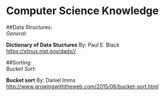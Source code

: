 # Computer Science Knowledge

##Data Structures:<br>
_General_:<br>

**Dictionary of Data Stuctures**
By: Paul E. Black<br>
https://xlinux.nist.gov/dads//


##Sorting:<br>
_Bucket Sort_:<br>

**Bucket sort**
By: Daniel Imms<br>
http://www.growingwiththeweb.com/2015/06/bucket-sort.html
